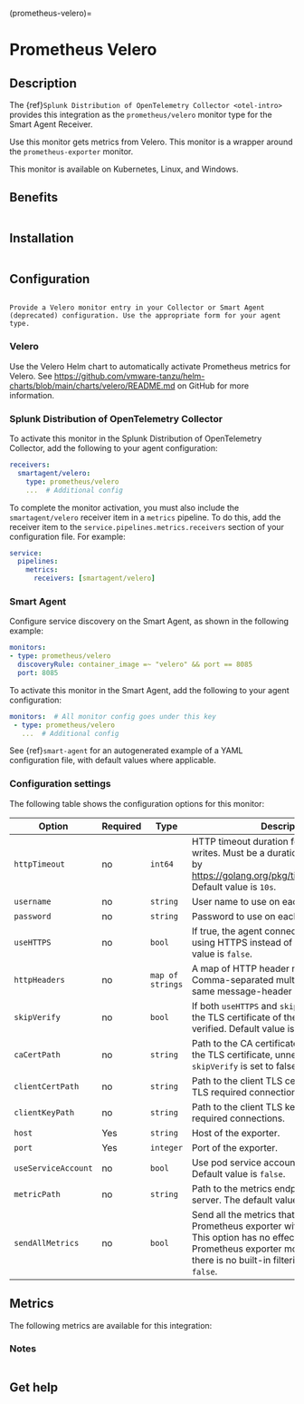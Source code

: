 (prometheus-velero)=

# Prometheus Velero
<meta name="description" content="Use this Splunk Observability Cloud integration for the Prometehus Velero monitor. See benefits, install, configuration, and metrics">

## Description

The {ref}`Splunk Distribution of OpenTelemetry Collector <otel-intro>` provides this integration as the `prometheus/velero` monitor type for the Smart Agent Receiver. 

Use this monitor gets metrics from Velero. This monitor is a wrapper around the `prometheus-exporter` monitor.

This monitor is available on Kubernetes, Linux, and Windows.

## Benefits

```{include} /_includes/benefits.md
```

## Installation

```{include} /_includes/collector-installation.md
```

## Configuration

```{include} /_includes/configuration.md
```

```{note}
Provide a Velero monitor entry in your Collector or Smart Agent (deprecated) configuration. Use the appropriate form for your agent type.
```

### Velero

Use the Velero Helm chart to automatically activate Prometheus metrics for Velero. See https://github.com/vmware-tanzu/helm-charts/blob/main/charts/velero/README.md on GitHub for more information.

### Splunk Distribution of OpenTelemetry Collector

To activate this monitor in the Splunk Distribution of OpenTelemetry Collector, add the following to your agent configuration:

```yaml
receivers:
  smartagent/velero:
    type: prometheus/velero
    ...  # Additional config
```

To complete the monitor activation, you must also include the `smartagent/velero` receiver item in a `metrics` pipeline. To do this, add the receiver item to the `service.pipelines.metrics.receivers` section of your configuration file. For example:

```yaml
service:
  pipelines:
    metrics:
      receivers: [smartagent/velero]
```

### Smart Agent

Configure service discovery on the Smart Agent, as shown in the following example:

```yaml
monitors:
- type: prometheus/velero
  discoveryRule: container_image =~ "velero" && port == 8085
  port: 8085
```

To activate this monitor in the Smart Agent, add the following to your agent configuration:

```yaml
monitors:  # All monitor config goes under this key
 - type: prometheus/velero
   ...  # Additional config
```

See {ref}`smart-agent` for an autogenerated example of a YAML configuration file, with default values where applicable.

### Configuration settings

The following table shows the configuration options for this monitor:

| Option | Required | Type | Description |
| --- | --- | --- | --- |
| `httpTimeout` | no | `int64` | HTTP timeout duration for both reads and writes. Must be a duration string accepted by https://golang.org/pkg/time/#ParseDuration. Default value is `10s`. |
| `username` | no | `string` | User name to use on each request. |
| `password` | no | `string` | Password to use on each request. |
| `useHTTPS` | no | `bool` | If true, the agent connects to the server using HTTPS instead of plain HTTP. Default value is `false`. |
| `httpHeaders` | no | `map of strings` | A map of HTTP header names to values. Comma-separated multiple values for the same message-header are supported. |
| `skipVerify` | no | `bool` | If both `useHTTPS` and `skipVerify` are `true`, the TLS certificate of the exporter is not verified. Default value is `false`. |
| `caCertPath` | no | `string` | Path to the CA certificate that has signed the TLS certificate, unnecessary if `skipVerify` is set to false. |
| `clientCertPath` | no | `string` | Path to the client TLS certificate to use for TLS required connections. |
| `clientKeyPath` | no | `string` | Path to the client TLS key to use for TLS required connections. |
| `host` | Yes | `string` | Host of the exporter. |
| `port` | Yes | `integer` | Port of the exporter. |
| `useServiceAccount` | no | `bool` | Use pod service account to authenticate. Default value is `false`. |
| `metricPath` | no | `string` | Path to the metrics endpoint on the exporter server. The default value is `/metrics`. |
| `sendAllMetrics` | no | `bool` | Send all the metrics that come out of the Prometheus exporter without any filtering. This option has no effect when using the Prometheus exporter monitor directly, since there is no built-in filtering. Default value is `false`. |

## Metrics

The following metrics are available for this integration:

<div class="metrics-yaml" url="https://raw.githubusercontent.com/signalfx/signalfx-agent/main/pkg/monitors/prometheus/velero/metadata.yaml"></div>

### Notes

```{include} /_includes/metric-defs.md
```

## Get help

```{include} /_includes/troubleshooting.md
```
